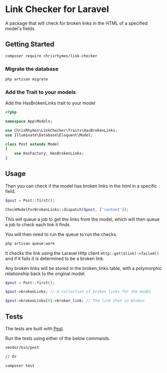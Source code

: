 # Link Checker for Laravel

A package that will check for broken links in the HTML of a specified model's fields.

## Getting Started

```bash
composer require chrisrhymes/link-checker
```

### Migrate the database

```bash
php artisan migrate
```

### Add the Trait to your models

Add the HasBrokenLinks trait to your model

```php
<?php

namespace App\Models;

use ChrisRhymes\LinkChecker\Traits\HasBrokenLinks;
use Illuminate\Database\Eloquent\Model;

class Post extends Model
{
    use HasFactory, HasBrokenLinks;
}
```

## Usage

Then you can check if the model has broken links in the html in a specific field.

```php
$post = Post::first();

CheckModelForBrokenLinks::dispatch($post, ['content']);
```

This will queue a job to get the links from the model, which will then queue a job to check each link it finds.

You will then need to run the queue to run the checks.

```bash
php artisan queue:work
```

It checks the link using the Laravel Http client `Http::get($link)->failed()` and if it fails it is determined to be a broken link.

Any broken links will be stored in the broken_links table, with a polymorphic relationship back to the original model.

```php
$post = Post::first();

$post->brokenLinks; // A collection of broken links for the model

$post->brokenLinks[0]->broken_link; // The link that is broken
```

## Tests

The tests are built with [Pest](https://pestphp.com/).

Run the tests using either of the below commands.

```bash
vendor/bin/pest

// Or

composer test
```
